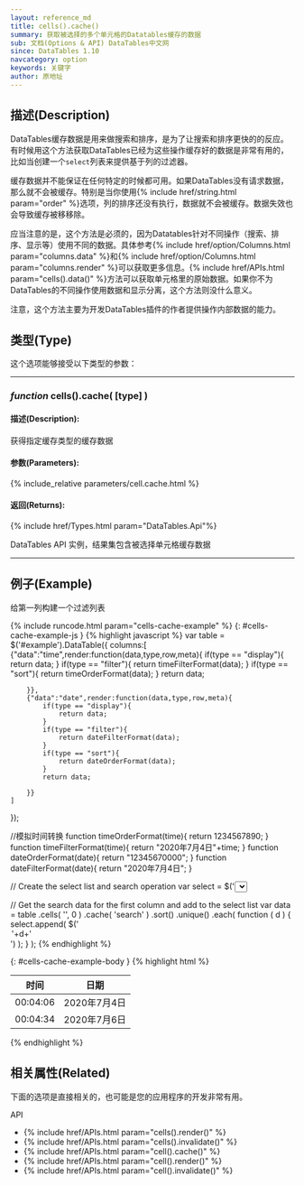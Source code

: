 ```yaml
---
layout: reference_md
title: cells().cache()
summary: 获取被选择的多个单元格的Datatables缓存的数据
sub: 文档(Options & API) DataTables中文网
since: DataTables 1.10
navcategory: option
keywords: 关键字
author: 原地址
---
```


## 描述(Description)

DataTables缓存数据是用来做搜索和排序，是为了让搜索和排序更快的的反应。有时候用这个方法获取DataTables已经为这些操作缓存好的数据是非常有用的，比如当创建一个`select`列表来提供基于列的过滤器。

缓存数据并不能保证在任何特定的时候都可用。如果DataTables没有请求数据，那么就不会被缓存。特别是当你使用{% include href/string.html param="order" %}选项，列的排序还没有执行，数据就不会被缓存。数据失效也会导致缓存被移移除。

应当注意的是，这个方法是必须的，因为Datatables针对不同操作（搜索、排序、显示等）使用不同的数据。具体参考{% include href/option/Columns.html param="columns.data" %}和{% include href/option/Columns.html param="columns.render" %}可以获取更多信息。{% include href/APIs.html param="cells().data()" %}方法可以获取单元格里的原始数据。如果你不为DataTables的不同操作使用数据和显示分离，这个方法则没什么意义。

注意，这个方法主要为开发DataTables插件的作者提供操作内部数据的能力。

## 类型(Type)
这个选项能够接受以下类型的参数：

---

### _function_ **cells().cache( [type] )**

#### 描述(Description):
获得指定缓存类型的缓存数据 

#### 参数(Parameters):
{% include_relative parameters/cell.cache.html %}

#### 返回(Returns):

{% include href/Types.html param="DataTables.Api"%}

DataTables API 实例，结果集包含被选择单元格缓存数据

--- 
    
## 例子(Example)

给第一列构建一个过滤列表

{% include runcode.html param="cells-cache-example" %}
{: #cells-cache-example-js }
{% highlight javascript %}
var table = $('#example').DataTable({
    columns:[
        {"data":"time",render:function(data,type,row,meta){
            if(type == "display"){
                return data;
            }
            if(type == "filter"){
                return timeFilterFormat(data);
            }
            if(type == "sort"){
                return timeOrderFormat(data);
            }
            return data;

        }},
        {"data":"date",render:function(data,type,row,meta){
            if(type == "display"){
                return data;
            }
            if(type == "filter"){
                return dateFilterFormat(data);
            }
            if(type == "sort"){
                return dateOrderFormat(data);
            }
            return data;

        }}
    ]
});

//模拟时间转换
function timeOrderFormat(time){
    return 1234567890;
}
function timeFilterFormat(time){
    return "2020年7月4日"+time;
}
function dateOrderFormat(date){
    return "12345670000";
}
function dateFilterFormat(date){
    return "2020年7月4日";
}
  
// Create the select list and search operation
var select = $('<select />')
    .appendTo( 'body' )
    .on( 'change', function () {
        table
            .column( 0 )
            .search( $(this).val() )
            .draw();
    } );
 
// Get the search data for the first column and add to the select list
var data = table
    .cells( '', 0 )
    .cache( 'search' )
    .sort()
    .unique()
    .each( function ( d ) {
        select.append( $('<option value="'+d+'">'+d+'</option>') );
    } );
{% endhighlight %}

{: #cells-cache-example-body }
{% highlight html %}
  <table id="example" class="display">
        <thead>
            <tr>
                <th>时间</th>
                <th>日期</th>
            </tr>
        </thead>
        <tbody>
            <tr>
                <td>00:04:06</td>
                <td>2020年7月4日</td>
            </tr>
            <tr>
                <td>00:04:34</td>
                <td>2020年7月6日</td>
            </tr>
        </tbody>
    </table>
{% endhighlight %}



## 相关属性(Related)
下面的选项是直接相关的，也可能是您的应用程序的开发非常有用。

API

- {% include href/APIs.html param="cells().render()" %}
- {% include href/APIs.html param="cells().invalidate()" %}
- {% include href/APIs.html param="cell().cache()" %}
- {% include href/APIs.html param="cell().render()" %}
- {% include href/APIs.html param="cell().invalidate()" %}

